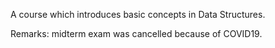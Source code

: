 A course which introduces basic concepts in Data Structures.

Remarks: midterm exam was cancelled because of COVID19.

